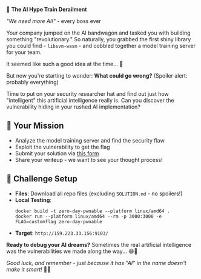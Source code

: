 🤖 **The AI Hype Train Derailment** 

*"We need more AI!"* - every boss ever

Your company jumped on the AI bandwagon and tasked you with building something "revolutionary." So naturally, you grabbed the first shiny library you could find - `libsvm-wasm` - and cobbled together a model training server for your team.

It seemed like such a good idea at the time... 🤔

But now you're starting to wonder: **What could go wrong?** (Spoiler alert: probably everything)

Time to put on your security researcher hat and find out just how "intelligent" this artificial intelligence really is. Can you discover the vulnerability hiding in your rushed AI implementation?

## 🎯 Your Mission
- Analyze the model training server and find the security flaw
- Exploit the vulnerability to get the flag
- Submit your solution via [this form](https://forms.gle/r9UF5LMqE7vsHpjo7)
- Share your writeup - we want to see your thought process!

## 🔧 Challenge Setup
- **Files**: Download all repo files (excluding `SOLUTION.md` - no spoilers!)
- **Local Testing**:
  ```shell
  docker build -t zero-day-pwnable --platform linux/amd64 .
  docker run --platform linux/amd64 --rm -p 3000:3000 -e FLAG=customflag zero-day-pwnable
  ```
- **Target**: `http://159.223.33.156:9103/`

**Ready to debug your AI dreams?** Sometimes the real artificial intelligence was the vulnerabilities we made along the way... 😅🚀

*Good luck, and remember - just because it has "AI" in the name doesn't make it smart!* 🧠💥